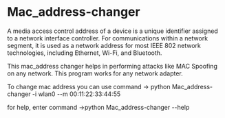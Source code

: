 # Mac_address-changer
A media access control address of a device is a unique identifier assigned to a network interface controller. For communications within a network segment, it is used as a network address for most IEEE 802 network technologies, including Ethernet, Wi-Fi, and Bluetooth.

This mac_address changer helps in performing attacks like MAC Spoofing on any network. This program works for any network adapter.

To change mac address you can use command
  -> python Mac_address-changer -i wlan0 --m 00:11:22:33:44:55
  
  for help, enter command
  ->python Mac_address-changer --help
    








